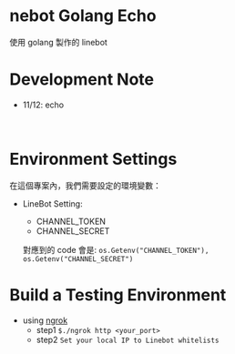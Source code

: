 nebot Golang Echo
==========================
使用 golang 製作的 linebot


Development Note
===============
- 11/12: echo
<br>

Environment Settings
===============
在這個專案內，我們需要設定的環境變數：
- LineBot Setting:
	- CHANNEL_TOKEN
	- CHANNEL_SECRET

	對應到的 code 會是:
	`os.Getenv("CHANNEL_TOKEN"), os.Getenv("CHANNEL_SECRET")`


Build a Testing Environment
================
- using [ngrok](https://ngrok.com/download)
	- step1 `$./ngrok http <your_port>`
	- step2 `Set your local IP to Linebot whitelists`
